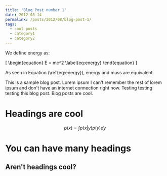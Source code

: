 ```yaml
---
title: 'Blog Post number 1'
date: 2012-08-14
permalink: /posts/2012/08/blog-post-1/
tags:
  - cool posts
  - category1
  - category2
---
```


<script>
  window.MathJax = {
    tex: {
      tags: 'all',
      packages: {'[+]': ['ams']}
    }
  };
</script>
<script type="text/javascript" async
  src="https://cdn.jsdelivr.net/npm/mathjax@3/es5/tex-mml-chtml.js">
</script>

We define energy as:

\[
\begin{equation}
E = mc^2
\label{eq:energy}
\end{equation}
\]

As seen in Equation \(\ref{eq:energy}\), energy and mass are equivalent.


This is a sample blog post. Lorem ipsum I can't remember the rest of lorem ipsum and don't have an internet connection right now. Testing testing testing this blog post. Blog posts are cool.

Headings are cool
======
$$
p(x) = \int p(x|y) p(y) dy
$$

You can have many headings
======

Aren't headings cool?
------
